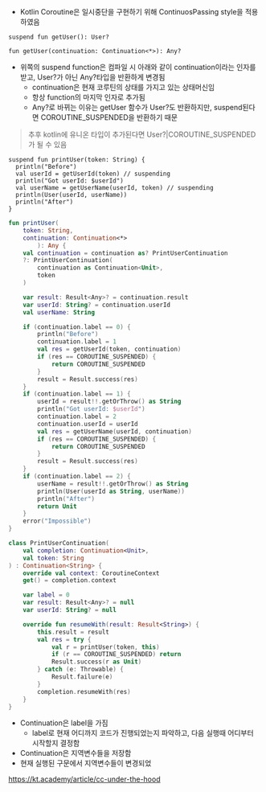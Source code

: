 - Kotlin Coroutine은 일시중단을 구현하기 위해 ContinuosPassing style을 적용하였음
```
suspend fun getUser(): User?

fun getUser(continuation: Continuation<*>): Any?
```
- 위쪽의 suspend function은 컴파일 시 아래와 같이 continuation이라는 인자를 받고, User?가 아닌 Any?타입을 반환하게 변경됨
	- continuation은 현재 코루틴의 상태를 가지고 있는 상태머신임
	- 항상 function의 마지막 인자로 추가됨
	- Any?로 바뀌는 이유는 getUser 함수가 User?도 반환하지만, suspend된다면 COROUTINE_SUSPENDED을 반환하기 때문

> 추후 kotlin에 유니온 타입이 추가된다면 User?|COROUTINE_SUSPENDED가 될 수 있음

```
suspend fun printUser(token: String) {
  println("Before")
  val userId = getUserId(token) // suspending
  println("Got userId: $userId")
  val userName = getUserName(userId, token) // suspending
  println(User(userId, userName))
  println("After")
}
```

```kotlin
fun printUser(
    token: String,
    continuation: Continuation<*>
        ): Any {
    val continuation = continuation as? PrintUserContinuation
    ?: PrintUserContinuation(
        continuation as Continuation<Unit>,
        token
    )

    var result: Result<Any>? = continuation.result
    var userId: String? = continuation.userId
    val userName: String

    if (continuation.label == 0) {
        println("Before")
        continuation.label = 1
        val res = getUserId(token, continuation)
        if (res == COROUTINE_SUSPENDED) {
            return COROUTINE_SUSPENDED
        }
        result = Result.success(res)
    }
    if (continuation.label == 1) {
        userId = result!!.getOrThrow() as String
        println("Got userId: $userId")
        continuation.label = 2
        continuation.userId = userId
        val res = getUserName(userId, continuation)
        if (res == COROUTINE_SUSPENDED) {
            return COROUTINE_SUSPENDED
        }
        result = Result.success(res)
    }
    if (continuation.label == 2) {
        userName = result!!.getOrThrow() as String
        println(User(userId as String, userName))
        println("After")
        return Unit
    }
    error("Impossible")
}

class PrintUserContinuation(
    val completion: Continuation<Unit>,
    val token: String
) : Continuation<String> {
    override val context: CoroutineContext
    get() = completion.context

    var label = 0
    var result: Result<Any>? = null
    var userId: String? = null

    override fun resumeWith(result: Result<String>) {
        this.result = result
        val res = try {
            val r = printUser(token, this)
            if (r == COROUTINE_SUSPENDED) return
            Result.success(r as Unit)
        } catch (e: Throwable) {
            Result.failure(e)
        }
        completion.resumeWith(res)
    }
}
```

- Continuation은 label을 가짐
	- label로 현재 어디까지 코드가 진행되었는지 파악하고, 다음 실행때 어디부터 시작할지 결정함
- Continuation은 지역변수들을 저장함
- 현재 실행된 구문에서 지역변수들이 변경되었


https://kt.academy/article/cc-under-the-hood